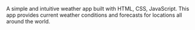 A simple and intuitive weather app built with HTML, CSS, JavaScript.
This app provides current weather conditions and forecasts for locations all around the world.
